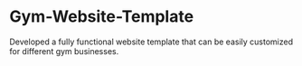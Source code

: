 # Gym-Website-Template
Developed a fully functional website template that can be easily customized for different gym businesses.
